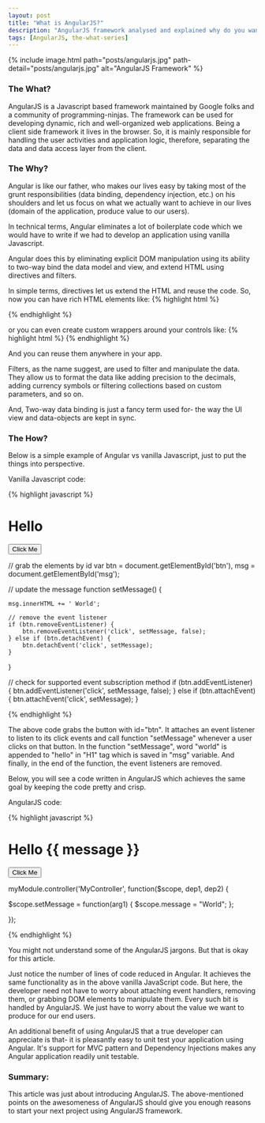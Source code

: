 ```yaml
---
layout: post
title: "What is AngularJS?"
description: "AngularJS framework analysed and explained why do you want to use it for your next project."
tags: [AngularJS, the-what-series]
---
```


{% include image.html path="posts/angularjs.jpg" path-detail="posts/angularjs.jpg" alt="AngularJS Framework" %}


### The What?
AngularJS is a Javascript based framework maintained by Google folks and a community of programming-ninjas. The framework can be used for developing dynamic, rich and well-organized web applications. Being a client side framework it lives in the browser. So, it is mainly responsible for handling the user activities and application logic, therefore, separating the data and data access layer from the client.


### The Why?
Angular is like our father, who makes our lives easy by taking most of the grunt responsibilities (data binding, dependency injection, etc.) on his shoulders and let us focus on what we actually want to achieve in our lives (domain of the application, produce value to our users).

In technical terms, Angular eliminates a lot of boilerplate code which we would have to write if we had to develop an application using vanilla Javascript.

Angular does this by eliminating explicit DOM manipulation using its ability to two-way bind the data model and view, and extend HTML using directives and filters.

In simple terms, directives let us extend the HTML and  reuse the code. So, now you can have rich HTML elements like: 
{% highlight html %}
    <address></address>
    <login-form></login-form>
{% endhighlight %}
 
or you can even create custom wrappers around your controls like:
{% highlight html %}
    <my-grid></my-grid>
    <my-slider></my-slider>
{% endhighlight %}
 
And you can reuse them anywhere in your app.

Filters, as the name suggest, are used to filter and manipulate the data. They allow us to format the data like adding precision to the decimals, adding currency symbols or filtering collections based on custom parameters, and so on.

And, Two-way data binding is just a fancy term used for- the way the UI view and data-objects are kept in sync. 



### The How?
Below is a simple example of Angular vs vanilla Javascript, just to put the things into perspective.

Vanilla Javascript code:

{% highlight javascript %}

<h1 id="msg">Hello</h1>
<button id="btn">Click Me</button>

// grab the elements by id
var btn = document.getElementById('btn'),
    msg = document.getElementById('msg');

// update the message
function setMessage() {
    
    msg.innerHTML += ' World';
    
    // remove the event listener
    if (btn.removeEventListener) {
        btn.removeEventListener('click', setMessage, false);
    } else if (btn.detachEvent) {
        btn.detachEvent('click', setMessage);
    }
}

// check for supported event subscription method
if (btn.addEventListener) {
    btn.addEventListener('click', setMessage, false);
} else if (btn.attachEvent) {
    btn.attachEvent('click', setMessage);
}

{% endhighlight %}

The above code grabs the button with id="btn". It attaches an event listener to listen to its click events and call function "setMessage" whenever a user clicks on that button. In the function "setMessage", word "world" is appended to "hello" in "H1" tag which is saved in "msg" variable. And finally, in the end of the function, the event listeners are removed.

Below, you will see a code written in AngularJS which achieves the same goal by keeping the code pretty and crisp.


AngularJS code:

{% highlight javascript %}

<div ng-controller="MyController">
	<h1 id="msg">Hello {{ message }}</h1>
	<button id="btn" ng-click="setMessage()">Click Me</button>
</div>

myModule.controller('MyController', function($scope, dep1, dep2) {

  $scope.setMessage = function(arg1) {
    $scope.message = "World";
  };

});

{% endhighlight %}

You might not understand some of the AngularJS jargons. But that is okay for this article.

Just notice the number of lines of code reduced in Angular. It achieves the same functionality as in the above vanilla JavaScript code. But here, the developer need not have to worry about attaching event handlers, removing them, or grabbing DOM elements to manipulate them. Every such bit is handled by AngularJS. We just have to worry about the value we want to produce for our end users.

An additional benefit of using AngularJS that a true developer can appreciate is that- it is pleasantly easy to unit test your application using Angular. It's support for MVC pattern and Dependency Injections makes any Angular application readily unit testable.

### Summary:
This article was just about introducing AngularJS. The above-mentioned points on the awesomeness of AngularJS should give you enough reasons to start your next project using AngularJS framework.
